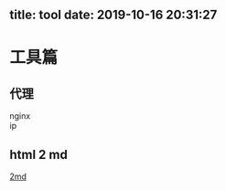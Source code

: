 title: tool
date: 2019-10-16 20:31:27
---
# 工具篇
## 代理
nginx   
ip   

## html 2 md  
[2md](https://zshipu.com/2md/)   
